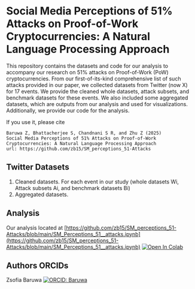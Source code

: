 # Social Media Perceptions of 51% Attacks on Proof-of-Work Cryptocurrencies: A Natural Language Processing Approach
This repository contains the datasets and code for our analysis to accompany our research on 51% attacks on Proof-of-Work (PoW) cryptocurrencies. From our first-of-its-kind comprehensive list of such attacks provided in our paper, we collected datasets from Twitter (now X) for 17 events. We provide the cleaned whole datasets, attack subsets, and benchmark datasets for these events. We also included some aggregated datasets, which are outputs from our analysis and used for visualizations. Additionally, we provide our code for the analysis.

If you use it, please cite
```
Baruwa Z, Bhattacherjee S, Chandnani S R, and Zhu Z (2025)
Social Media Perceptions of 51% Attacks on Proof-of-Work Cryptocurrencies: A Natural Language Processing Approach
url: https://github.com/zb15/SM_perceptions_51-Attacks
```

## Twitter Datasets

  1) Cleaned datasets. For each event in our study (whole datasets Wi, Attack subsets Ai, and benchmark datasets Bi)
  2) Aggregated datasets.


## Analysis
Our analysis located at [https://github.com/zb15/SM_perceptions_51-Attacks/blob/main/SM_Perceptions_51__attacks.ipynb](https://github.com/zb15/SM_perceptions_51-Attacks/blob/main/SM_Perceptions_51__attacks.ipynb)
<a href="https://colab.research.google.com/github/zb15/SM_perceptions_51-Attacks/blob/main/SM_Perceptions_51__attacks.ipynb" target="_parent"><img src="https://colab.research.google.com/assets/colab-badge.svg" alt="Open In Colab"/></a>

## Authors ORCIDs
Zsofia Baruwa [![ORCID: Baruwa](https://img.shields.io/badge/ORCID-0000--0003--2933--0890-brightgreen)](https://orcid.org/0000-0003-2933-0890)

